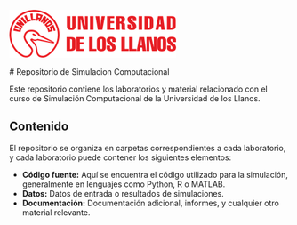 ![Logo de mi proyecto](img/logo-unillanos.png)

﻿# Repositorio de Simulacion Computacional

Este repositorio contiene los laboratorios y material relacionado con el curso de Simulación Computacional de la Universidad de los Llanos.

## Contenido

El repositorio se organiza en carpetas correspondientes a cada laboratorio, y cada laboratorio puede contener los siguientes elementos:

- **Código fuente:** Aquí se encuentra el código utilizado para la simulación, generalmente en lenguajes como Python, R o MATLAB.
- **Datos:** Datos de entrada o resultados de simulaciones.
- **Documentación:** Documentación adicional, informes, y cualquier otro material relevante.
